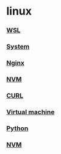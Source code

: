 # linux

### [WSL](wsl/readme.md)
### [System](system/readme.md)
### [Nginx](nginx/readme.md)
### [NVM](nvm/readme.md)
### [CURL](curl/readme.md)
### [Virtual machine](virtual_machine/readme.md)
### [Python](python)
### [NVM](nvm/readme.md)
